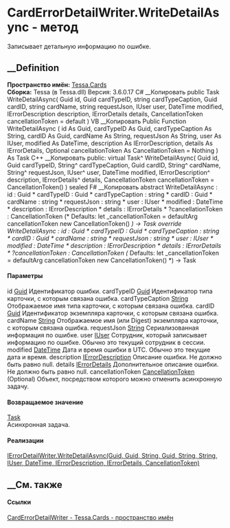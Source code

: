 # CardErrorDetailWriter.WriteDetailAsync - метод
Записывает детальную информацию по ошибке.
##  __Definition
 **Пространство имён:** [Tessa.Cards](N_Tessa_Cards.htm)  
 **Сборка:** Tessa (в Tessa.dll) Версия: 3.6.0.17
C# __Копировать
     public Task WriteDetailAsync(
    	Guid id,
    	Guid cardTypeID,
    	string cardTypeCaption,
    	Guid cardID,
    	string cardName,
    	string requestJson,
    	IUser user,
    	DateTime modified,
    	IErrorDescription description,
    	IErrorDetails details,
    	CancellationToken cancellationToken = default
    )
VB __Копировать
     Public Function WriteDetailAsync ( 
    	id As Guid,
    	cardTypeID As Guid,
    	cardTypeCaption As String,
    	cardID As Guid,
    	cardName As String,
    	requestJson As String,
    	user As IUser,
    	modified As DateTime,
    	description As IErrorDescription,
    	details As IErrorDetails,
    	Optional cancellationToken As CancellationToken = Nothing
    ) As Task
C++ __Копировать
     public:
    virtual Task^ WriteDetailAsync(
    	Guid id, 
    	Guid cardTypeID, 
    	String^ cardTypeCaption, 
    	Guid cardID, 
    	String^ cardName, 
    	String^ requestJson, 
    	IUser^ user, 
    	DateTime modified, 
    	IErrorDescription^ description, 
    	IErrorDetails^ details, 
    	CancellationToken cancellationToken = CancellationToken()
    ) sealed
F# __Копировать
     abstract WriteDetailAsync : 
            id : Guid * 
            cardTypeID : Guid * 
            cardTypeCaption : string * 
            cardID : Guid * 
            cardName : string * 
            requestJson : string * 
            user : IUser * 
            modified : DateTime * 
            description : IErrorDescription * 
            details : IErrorDetails * 
            ?cancellationToken : CancellationToken 
    (* Defaults:
            let _cancellationToken = defaultArg cancellationToken new CancellationToken()
    *)
    -> Task 
    override WriteDetailAsync : 
            id : Guid * 
            cardTypeID : Guid * 
            cardTypeCaption : string * 
            cardID : Guid * 
            cardName : string * 
            requestJson : string * 
            user : IUser * 
            modified : DateTime * 
            description : IErrorDescription * 
            details : IErrorDetails * 
            ?cancellationToken : CancellationToken 
    (* Defaults:
            let _cancellationToken = defaultArg cancellationToken new CancellationToken()
    *)
    -> Task 
#### Параметры
id [Guid](https://learn.microsoft.com/dotnet/api/system.guid)
    Идентификатор ошибки.
cardTypeID [Guid](https://learn.microsoft.com/dotnet/api/system.guid)
    Идентификатор типа карточки, с которым связана ошибка.
cardTypeCaption [String](https://learn.microsoft.com/dotnet/api/system.string)
    Отображаемое имя типа карточки, с которым связана ошибка.
cardID [Guid](https://learn.microsoft.com/dotnet/api/system.guid)
    Идентификатор экземпляра карточки, с которым связана ошибка.
cardName [String](https://learn.microsoft.com/dotnet/api/system.string)
    Отображаемое имя (или Digest) экземпляра карточки, с которым связана ошибка.
requestJson [String](https://learn.microsoft.com/dotnet/api/system.string)
    Сериализованная информация по ошибке.
user [IUser](T_Tessa_Platform_Runtime_IUser.htm)
    Сотрудник, который записывает информацию по ошибке. Обычно это текущий сотрудник в сессии.
modified [DateTime](https://learn.microsoft.com/dotnet/api/system.datetime)
    Дата и время ошибки в UTC. Обычно это текущие дата и время.
description
[IErrorDescription](T_Tessa_Platform_Runtime_IErrorDescription.htm)
     Описание ошибки. Не должно быть равно null. 
details [IErrorDetails](T_Tessa_Platform_Runtime_IErrorDetails.htm)
     Дополнительное описание ошибки. Не должно быть равно null. 
cancellationToken
[CancellationToken](https://learn.microsoft.com/dotnet/api/system.threading.cancellationtoken)
(Optional)
    Объект, посредством которого можно отменить асинхронную задачу.
#### Возвращаемое значение
[Task](https://learn.microsoft.com/dotnet/api/system.threading.tasks.task)  
Асинхронная задача.
#### Реализации
[IErrorDetailWriter.WriteDetailAsync(Guid, Guid, String, Guid, String, String,
IUser, DateTime, IErrorDescription, IErrorDetails,
CancellationToken)](M_Tessa_Platform_Runtime_IErrorDetailWriter_WriteDetailAsync.htm)  
##  __См. также
#### Ссылки
[CardErrorDetailWriter - ](T_Tessa_Cards_CardErrorDetailWriter.htm)
[Tessa.Cards - пространство имён](N_Tessa_Cards.htm)
